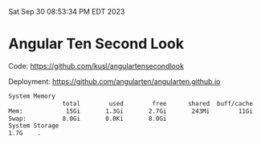 Sat Sep 30 08:53:34 PM EDT 2023

# Angular Ten Second Look

Code: https://github.com/kusl/angulartensecondlook

Deployment: https://github.com/angularten/angularten.github.io

```bash
System Memory
               total        used        free      shared  buff/cache   available
Mem:            15Gi       1.3Gi       2.7Gi       243Mi        11Gi        13Gi
Swap:          8.0Gi       0.0Ki       8.0Gi
System Storage
1.7G	.
```
```bash
